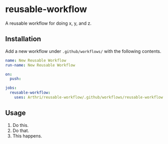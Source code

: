 # reusable-workflow
A reusable workflow for doing x, y, and z.

## Installation
Add a new workflow under `.github/workflows/` with the following contents.
```yml
name: New Reusable Workflow
run-name: New Reusable Workflow

on:
  push:

jobs:
  reusable-workflow:
    uses: Arthri/reusable-workflow/.github/workflows/reusable-workflow.yml@v1

```

## Usage
1. Do this.
1. Do that.
1. This happens.
